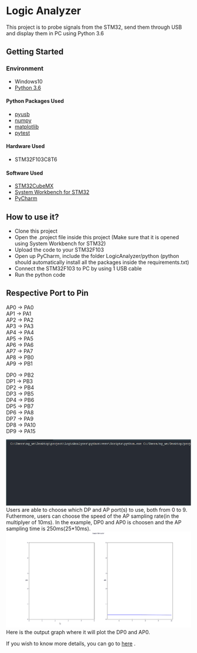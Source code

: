 # Logic Analyzer
This project is to probe signals from the STM32, send them through USB and display them in PC using Python 3.6

## Getting Started

### Environment
* Windows10
* [Python 3.6](https://www.python.org/downloads/release/python-366/)

#### Python Packages Used
* [pyusb](https://github.com/pyusb/pyusb)
* [numpy](http://www.numpy.org/)
* [matplotlib](https://matplotlib.org/)
* [pytest](https://pytest.org/)

#### Hardware Used
* STM32F103C8T6

#### Software Used
* [STM32CubeMX](https://www.st.com/en/development-tools/stm32cubemx.html)
* [System Workbench for STM32](https://www.st.com/en/development-tools/sw4stm32.html)
* [PyCharm](https://www.jetbrains.com/pycharm/)

## How to use it?
* Clone this project
* Open the .project file inside this project (Make sure that it is opened using System Workbench for STM32)
* Upload the code to your STM32F103
* Open up PyCharm, include the folder LogicAnalyzer/python (python should automatically install all the packages inside the       requirements.txt)
* Connect the STM32F103 to PC by using 1 USB cable
* Run the python code

## Respective Port to Pin
AP0 -> PA0  
AP1 -> PA1  
AP2 -> PA2  
AP3 -> PA3  
AP4 -> PA4  
AP5 -> PA5  
AP6 -> PA6   
AP7 -> PA7  
AP8 -> PB0  
AP9 -> PB1  
  
DP0 -> PB2  
DP1 -> PB3  
DP2 -> PB4  
DP3 -> PB5  
DP4 -> PB6  
DP5 -> PB7  
DP6 -> PA8  
DP7 -> PA9  
DP8 -> PA10   
DP9 -> PA15 

![Input Example](https://github.com/weiaik0602/LogicAnalyzer/blob/master/python%20input.gif)  
Users are able to choose which DP and AP port(s) to use, both from 0 to 9. Futhermore, users can choose the speed of the AP sampling rate(in the multiplyer of 10ms). 
In the example, DP0 and AP0 is choosen and the AP sampling time is 250ms(25*10ms).  
![Output Example](https://github.com/weiaik0602/LogicAnalyzer/blob/master/python%20result.gif)  
Here is the output graph where it will plot the DP0 and AP0.

If you wish to know more details, you can go to [here](https://github.com/weiaik0602/LogicAnalyzer/wiki) .
